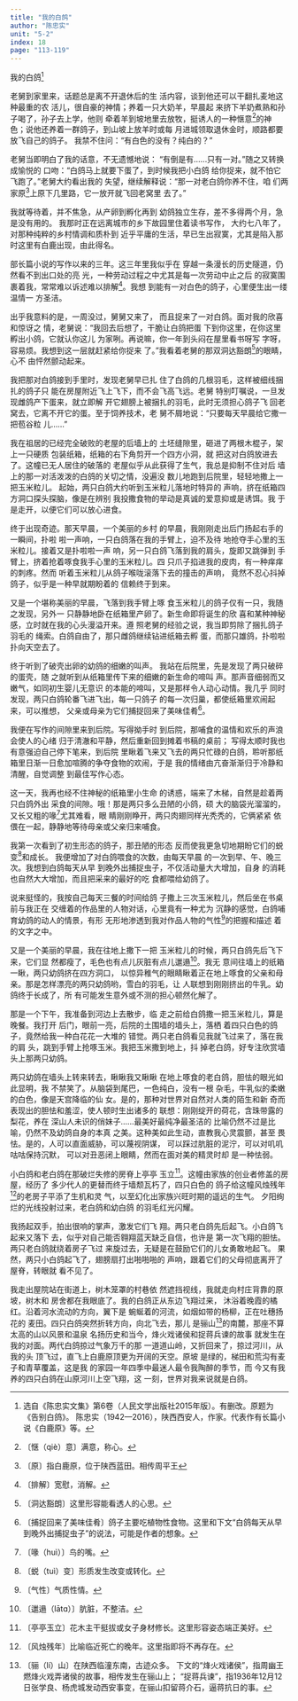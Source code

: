 ```yaml
---
title: "我的白鸽"
author: "陈忠实"
unit: "5-2"
index: 18
page: "113-119"
---
```


我的白鸽[^1-a]

老舅到家里来，话题总是离不开退休后的生
活内容，谈到他还可以干翻扎麦地这种最重的农
活儿，很自豪的神情；养着一只大奶羊，早晨起
来挤下羊奶煮熟和孙子喝了，孙子去上学，他则
牵着羊到坡地里去放牧，挺诱人的一种惬意[^1-b]的神
色；说他还养着一群鸽子，到山坡上放羊时或每
月进城领取退休金时，顺路都要放飞自己的鸽子。
我禁不住问：“有白色的没有？纯白的？”

老舅当即明白了我的话意，不无遗憾地说：
“有倒是有……只有一对。”随之又转换成愉悦的
口吻：“白鸽马上就要下蛋了，到时候我把小白鸽
给你捉来，就不怕它飞跑了。”老舅大约看出我的
失望，继续解释说：“那一对老白鸽你养不住，咱
们两家原[^1-c]上原下几里路，它一放开就飞回老窝里
去了。”

我就等待着，并不焦急，从产卵到孵化再到
幼鸽独立生存，差不多得两个月，急是没有用的。
我那时正在远离城市的乡下故园里住着读书写作，
大约七八年了，对那种纯粹的乡村情调和质朴到
近乎平庸的生活，早已生出寂寞，尤其是陷入那
时这里有白鹿出现，由此得名。

[^1-a]: 选自《陈忠实文集》第6卷（人民文学出版社2015年版）。有删改。原题为《告别白鸽》。
    陈忠实（1942—2016），陕西西安人，作家。代表作有长篇小说《白鹿原》等。
[^1-b]: 〔惬（qiè）意〕满意，称心。
[^1-c]: 〔原〕指白鹿原，位于陕西蓝田。相传周平王

部长篇小说的写作以来的三年。这三年里我似乎在
穿越一条漫长的历史隧道，仍然看不到出口处的亮
光，一种劳动过程之中尤其是每一次劳动中止之后
的寂寞围裹着我，常常难以诉述难以排解[^2-a]。我想
到能有一对白色的鸽子，心里便生出一缕温情一
方圣洁。

出乎我意料的是，一周没过，舅舅又来了，
而且捉来了一对白鸽。面对我的欣喜和惊讶之
情，老舅说：“我回去后想了，干脆让白鸽把蛋
下到你这里，在你这里孵出小鸽，它就认你这儿
为家咧。再说嘛，你一年到头闷在屋里看书呀写
字呀，容易烦。我想到这一层就赶紧给你捉来
了。”我看着老舅的那双洞达豁朗[^2-b]的眼睛，心不
由怦然颤动起来。

我把那对白鸽接到手里时，发现老舅早已扎
住了白鸽的几根羽毛，这样被细线捆扎的鸽子只
能在房屋附近飞上飞下，而不会飞高飞远。老舅
特别叮嘱说，一旦发现雌鸽产下蛋来，就立即解
开它翅膀上被捆扎的羽毛，此时无须担心鸽子飞
回老窝去，它离不开它的蛋。至于饲养技术，老
舅不屑地说：“只要每天早晨给它撒一把苞谷粒
儿……”

我在祖居的已经完全破败的老屋的后墙上的
土坯缝隙里，砸进了两根木棍子，架上一只硬质
包装纸箱，纸箱的右下角剪开一个四方小洞，就
把这对白鸽放进去了。这幢已无人居住的破落的
老屋似乎从此获得了生气，我总是抑制不住对后
墙上的那一对活泼泼的白鸽的关切之情，没遍没
数儿地跑到后院里，轻轻地撒上一把玉米粒儿。
起始，两只白鸽大约听到玉米粒儿落地时特异的
声响，挤在纸箱四方洞口探头探脑，像是在辨别
我投撒食物的举动是真诚的爱意抑或是诱饵。我
于是走开，以便它们可以放心进食。

[^2-a]: 〔排解〕宽慰，消解。
[^2-b]: 〔洞达豁朗〕这里形容能看透人的心思。

终于出现奇迹。那天早晨，一个美丽的乡村
的早晨，我刚刚走出后门扬起右手的一瞬间，扑啦
啦一声响，一只白鸽落在我的手臂上，迫不及待
地抢夺手心里的玉米粒儿。接着又是扑啦啦一声
响，另一只白鸽飞落到我的肩头，旋即又跳弹到
手臂上，挤着抢着啄食我手心里的玉米粒儿。四
只爪子掐进我的皮肉，有一种痒痒的刺疼。然而
听着玉米粒儿从鸽子喉咙滚落下去的撞击的声响，
竟然不忍心抖掉鸽子，似乎是一种早就期盼着的
信赖终于到来。

又是一个堪称美丽的早晨，飞落到我手臂上啄
食玉米粒儿的鸽子仅有一只，我随之发现，另外一
只静静地卧在纸箱里产卵了。新生命即将诞生的欣
喜和某种神秘感，立时就在我的心头漫溢开来。遵
照老舅的经验之说，我当即剪除了捆扎鸽子羽毛的
绳索。白鸽自由了，那只雌鸽继续钻进纸箱去孵
蛋，而那只雄鸽，扑啦啦扑向天空去了。

终于听到了破壳出卵的幼鸽的细嫩的叫声。
我站在后院里，先是发现了两只破碎的蛋壳，随
之就听到从纸箱里传下来的细嫩的新生命的啼叫
声。那声音细弱而又嫩气，如同初生婴儿无意识
的本能的啼叫，又是那样令人动心动情。我几乎
同时发现，两只白鸽轮番飞进飞出，每一只鸽子
的每一次归巢，都使纸箱里欢闹起来，可以推想，
父亲或母亲为它们捕捉回来了美味佳肴[^4-a]。

我便在写作的间隙里来到后院。写得拗手时
到后院，那哺食的温情和欢乐的声浪会使人的心绪
归于清澈和平静，然后重新回到摊着书稿的桌前；
写得太顺时我也有意强迫自己停下笔来，到后院
里瞅着飞来又飞去的两只忙碌的白鸽，聆听那纸
箱里日渐一日愈加喧腾的争夺食物的欢闹，于是
我的情绪由亢奋渐渐归于冷静和清醒，自觉调整
到最佳写作心态。

这一天，我再也经不住神秘的纸箱里小生命
的诱惑，端来了木梯，自然是趁着两只白鸽外出
采食的间隙。哦！那是两只多么丑陋的小鸽，硕
大的脑袋光溜溜的，又长又粗的喙[^4-b]尤其难看，眼
睛刚刚睁开，两只肉翅同样光秃秃的，它俩紧紧
依偎在一起，静静地等待母亲或父亲归来哺食。

我第一次看到了初生形态的鸽子，那丑陋的形态
反而使我更急切地期盼它们的蜕变[^4-c]和成长。
我便增加了对白鸽喂食的次数，由每天早晨
的一次到早、午、晚三次。我想到白鸽每天从早
到晚外出捕捉虫子，不仅活动量大大增加，自身
的消耗也自然大大增加，而且把采来的最好的吃
食都喂给幼鸽了。

说来挺怪的，我按自己每天三餐的时间给鸽
子撒上三次玉米粒儿，然后坐在书桌前与我正在
交缠着的作品里的人物对话，心里竟有一种尤为
沉静的感觉，白鸽哺育幼鸽的动人的情景，有形
无形地渗透到我对作品人物的气性[^5-a]的把握和描述
着的文字之中。

[^4-a]: 〔捕捉回来了美味佳肴〕鸽子主要吃植物性食物。这里和下文“白鸽每天从早到晚外出捕捉虫子”的说法，可能是作者的想象。
[^4-b]: 〔喙（huì）〕鸟的嘴。
[^4-c]: 〔蜕（tuì）变〕形质发生改变或转化。

又是一个美丽的早晨，我在往地上撒下一把
玉米粒儿的时候，两只白鸽先后飞下来，它们显
然都瘦了，毛色也有点儿灰脏有点儿邋遢[^5-b]。我无
意间往墙上的纸箱一瞅，两只幼鸽挤在四方洞口，
以惊异稚气的眼睛瞅着正在地上啄食的父亲和母
亲。那是怎样漂亮的两只幼鸽哟，雪白的羽毛，让
人联想到刚刚挤出的牛乳。幼鸽终于长成了，所
有可能发生意外或不测的担心顿然化解了。

那是一个下午，我准备到河边上去散步，临
走之前给白鸽撒一把玉米粒儿，算是晚餐。我打开
后门，眼前一亮，后院的土围墙的墙头上，落栖
着四只白色的鸽子，竟然给我一种白花花一大堆的
错觉。两只老白鸽看见我就飞过来了，落在我的肩
头，跳到手臂上抢啄玉米。我把玉米撒到地上，抖
掉老白鸽，好专注欣赏墙头上那两只幼鸽。

两只幼鸽在墙头上转来转去，瞅瞅我又瞅瞅
在地上啄食的老白鸽，胆怯的眼光如此显明，我
不禁笑了。从脑袋到尾巴，一色纯白，没有一根
杂毛，牛乳似的柔嫩的白色，像是天宫降临的仙
女。是的，那种对世界对自然对人类的陌生和新
奇而表现出的胆怯和羞涩，使人顿时生出诸多的
联想：刚刚绽开的荷花，含珠带露的梨花，养在
深山人未识的俏妹子……最美好最纯净最圣洁的
比喻仍然不过是比喻，仍然不及幼鸽自身的本真
之美。这种美如此生动，直教我心灵震颤，甚至
畏怯。是的，人可以直面威胁，可以蔑视阴谋，
可以踩过肮脏的泥泞，可以对叽叽咕咕保持沉默，
可以对丑恶闭上眼睛，然而在面对美的精灵时却
是一种怯弱。

[^5-a]: 〔气性〕气质性情。
[^5-b]: 〔邋遢（lātɑ）〕肮脏，不整洁。

小白鸽和老白鸽在那破烂失修的房脊上亭亭
玉立[^6-a]。这幢由家族的创业者修盖的房屋，经历了
多少代人的更替而终于墙颓瓦朽了，四只白色的
鸽子给这幢风烛残年[^6-b]的老房子平添了生机和灵
气，以至幻化出家族兴旺时期的遥远的生气。
夕阳绚烂的光线投射过来，老白鸽和幼白鸽
的羽毛红光闪耀。

我扬起双手，拍出很响的掌声，激发它们飞
翔。两只老白鸽先后起飞。小白鸽飞起来又落下
去，似乎对自己能否翱翔蓝天缺乏自信，也许是
第一次飞翔的胆怯。两只老白鸽就绕着房子飞过
来旋过去，无疑是在鼓励它们的儿女勇敢地起飞。
果然，两只小白鸽起飞了，翅膀扇打出啪啪啪的
声响，跟着它们的父母彻底离开了屋脊，转眼就
看不见了。

我走出屋院站在街道上，树木笼罩的村巷依
然遮挡视线，我就走向村庄背靠的原坡，树木和
房舍都在我眼底了。我的白鸽正从东边飞翔过来，
沐浴着晚霞的橘红。沿着河水流动的方向，翼下是
蜿蜒着的河流，如烟如带的杨柳，正在吐穗扬花的
麦田。四只白鸽突然折转方向，向北飞去，那儿
是骊山[^7-a]的南麓，那座不算太高的山以风景和温泉
名扬历史和当今，烽火戏诸侯和捉蒋兵谏的故事
就发生在我的对面。两代白鸽掠过气象万千的那
一道道山岭，又折回来了，掠过河川，从我的头
顶飞过，直飞上白鹿原顶更为开阔的天空。原坡
是绿的，梯田和荒沟有麦子和青草覆盖，这是我
的家园一年四季中最迷人最令我陶醉的季节，而
今又有我养的四只白鸽在山原河川上空飞翔，这
一刻，世界对我来说就是白鸽。

[^6-a]: 〔亭亭玉立〕花木主干挺拔或女子身材修长。这里形容姿态端正美好。
[^6-b]: 〔风烛残年〕比喻临近死亡的晚年。这里指即将不再存在。
[^7-a]: 〔骊（lí）山〕在陕西临潼东南，古迹众多。
    下文的“烽火戏诸侯”，指周幽王燃烽火戏弄诸侯的故事，相传发生在骊山上；
    “捉蒋兵谏”，指1936年12月12日张学良、杨虎城发动西安事变，在骊山扣留蒋介石，逼蒋抗日的事。
